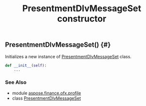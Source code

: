 ﻿---
title: PresentmentDlvMessageSet constructor
second_title: Aspose.Finance for Python via .NET API References
description: 
type: docs
weight: 10
url: /python-net/aspose.finance.ofx.profile/presentmentdlvmessageset/__init__/
is_root: false
---

## PresentmentDlvMessageSet() {#}

Initializes a new instance of [PresentmentDlvMessageSet](/finance/python-net/aspose.finance.ofx.profile/presentmentdlvmessageset) class.



```python
def __init__(self):
    ...
```





### See Also
* module [aspose.finance.ofx.profile](../../)
* class [PresentmentDlvMessageSet](/finance/python-net/aspose.finance.ofx.profile/presentmentdlvmessageset)
